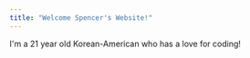 ```yaml
---
title: "Welcome Spencer's Website!"
---
```


I'm a 21 year old Korean-American who has a love for coding!
